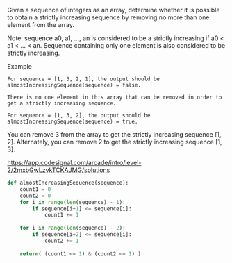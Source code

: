 Given a sequence of integers as an array, determine whether it is possible to obtain a strictly increasing sequence by removing no more than one element from the array.

Note: sequence a0, a1, ..., an is considered to be a strictly increasing if a0 < a1 < ... < an. Sequence containing only one element is also considered to be strictly increasing.

Example
```
For sequence = [1, 3, 2, 1], the output should be
almostIncreasingSequence(sequence) = false.

There is no one element in this array that can be removed in order to get a strictly increasing sequence.

For sequence = [1, 3, 2], the output should be
almostIncreasingSequence(sequence) = true.
```
You can remove 3 from the array to get the strictly increasing sequence [1, 2]. Alternately, you can remove 2 to get the strictly increasing sequence [1, 3].

https://app.codesignal.com/arcade/intro/level-2/2mxbGwLzvkTCKAJMG/solutions

```Python
def almostIncreasingSequence(sequence):
    count1 = 0
    count2 = 0
    for i in range(len(sequence) - 1):
        if sequence[i+1] <= sequence[i]:
            count1 += 1
            
    for i in range(len(sequence) - 2):
        if sequence[i+2] <= sequence[i]:
            count2 += 1
            
    return( (count1 <= 1) & (count2 <= 1) )

```
